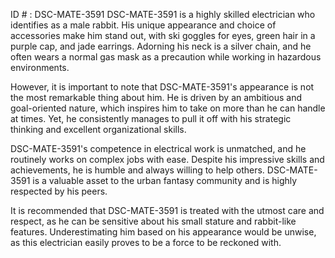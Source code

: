 ID # : DSC-MATE-3591
DSC-MATE-3591 is a highly skilled electrician who identifies as a male rabbit. His unique appearance and choice of accessories make him stand out, with ski goggles for eyes, green hair in a purple cap, and jade earrings. Adorning his neck is a silver chain, and he often wears a normal gas mask as a precaution while working in hazardous environments.

However, it is important to note that DSC-MATE-3591's appearance is not the most remarkable thing about him. He is driven by an ambitious and goal-oriented nature, which inspires him to take on more than he can handle at times. Yet, he consistently manages to pull it off with his strategic thinking and excellent organizational skills.

DSC-MATE-3591's competence in electrical work is unmatched, and he routinely works on complex jobs with ease. Despite his impressive skills and achievements, he is humble and always willing to help others. DSC-MATE-3591 is a valuable asset to the urban fantasy community and is highly respected by his peers.

It is recommended that DSC-MATE-3591 is treated with the utmost care and respect, as he can be sensitive about his small stature and rabbit-like features. Underestimating him based on his appearance would be unwise, as this electrician easily proves to be a force to be reckoned with.